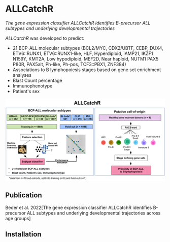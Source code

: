 # ALLCatchR

_The gene expression classifier ALLCatchR identifies B-precursor ALL subtypes and underlying developmental trajectories_

_ALLCatchR_ was developed to predict:
- 21 BCP-ALL molecular subtypes (BCL2/MYC, CDX2/UBTF, CEBP, DUX4, ETV6::RUNX1, ETV6::RUNX1-like, HLF, Hyperdiploid, iAMP21, IKZF1 N159Y, KMT2A, Low hypodiploid, MEF2D, Near haploid, NUTM1 PAX5 P80R, PAX5alt, Ph-like, Ph-pos, TCF3::PBX1, ZNF384)
- Associations to B lymphopoiesis stages based on gene set enrichment analyses 
- Blast Count percentage
- Immunophenotype
- Patient's sex

![image](ALLCatchR_workflow.png)

## Publication
Beder et al. 2022[The gene expression classifier ALLCatchR identifies B-precursor ALL subtypes and underlying developmental trajectories across age groups]

## Installation
